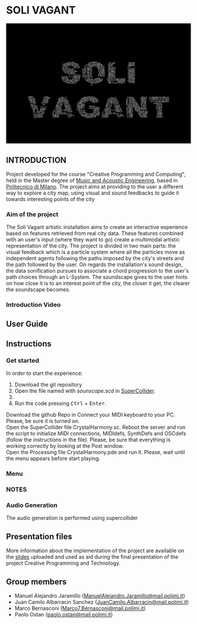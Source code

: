# **SOLI VAGANT**
<p align="center">
<img class= "center" src="./README%20Assets/Title.png" width="600">

## INTRODUCTION
Project developed for the course "Creative Programming and Computing", held in the Master degree of [Music and Acoustic Engineering](https://suono.polimi.it/), based in [Politecnico di Milano](https://www.polimi.it/). 
  The project aims at providing to the user a different way to explore a city map, using visual and sound feedbacks to guide it towards interesting points of the city

### Aim of the project
The Soli Vagant artistic installation aims to create an interactive experience based on features retrieved from real city data. These features combined with an user's input (where they want to go) create a multimodal artistic representation of the city. The project is divided in two main parts: the visual feedback which is a particle system where all the particles move as independent agents following the paths imposed by the city's streets and the path followed by the user. On regards the installation's sound design, the data sonification pursues to associate a chord progression to the user's path choices through an L-System. The soundscape gives to the user hints on how close it is to an interest point of the city, the closer it get, the clearer the soundscape becomes.

### Introduction Video

## User Guide
## Instructions
### Get started
In order to start the experience: 
1. Download the git repository
2. Open the file named with <em>sounscape.scd</em> in [SuperCollider](https://supercollider.github.io/).
3. 
4. Run the code pressing <kbd>Ctrl</kbd> + <kbd>Enter</kbd>.


Download the github Repo in 
Connect your MIDI keyboard to your PC. Please, be sure it is turned on.\
Open the SuperCollider file CrystalHarmony.sc. Reboot the server and run the script to initialize MIDI connections, MIDIdefs, SynthDefs and OSCdefs (follow the instructions in the file). Please, be sure that everything is working correctly by looking at the Post window.\
Open the Processing file CrystalHarmony.pde and run it. Please, wait until the menu appears before start playing.


### Menu 

### NOTES 



### Audio Generation

The audio generation is performed using supercollider

## Presentation files
More information about the implementation of the project are available on the [slides](/) uploaded and used as aid during the final presentation of the project Creative Programming and Technology.

## Group members
- Manuel Alejandro Jaramillo  (ManuelAlejandro.Jaramillo@mail.polimi.it)
- Juan Camilo Albarracin Sanchez  (JuanCamilo.Albarracin@mail.polimi.it)
- Marco Bernasconi  (Marco7.Bernasconi@mail.polimi.it)
- Paolo Ostan (paolo.ostan@mail.polimi.it)
